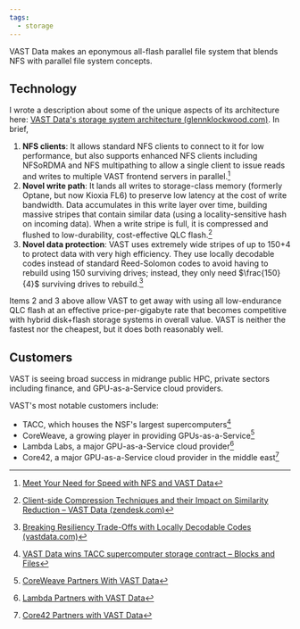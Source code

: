 ```yaml
---
tags:
  - storage
---
```

VAST Data makes an eponymous all-flash parallel file system that blends NFS with parallel file system concepts.

## Technology

I wrote a description about some of the unique aspects of its architecture here: [VAST Data's storage system architecture (glennklockwood.com)](https://blog.glennklockwood.com/2019/02/vast-datas-storage-system-architecture.html). In brief,

1. **NFS clients**: It allows standard NFS clients to connect to it for low performance, but also supports enhanced NFS clients including NFSoRDMA and NFS multipathing to allow a single client to issue reads and writes to multiple VAST frontend servers in parallel.[^1]
2. **Novel write path**: It lands all writes to storage-class memory (formerly Optane, but now Kioxia FL6) to preserve low latency at the cost of write bandwidth. Data accumulates in this write layer over time, building massive stripes that contain similar data (using a locality-sensitive hash on incoming data). When a write stripe is full, it is compressed and flushed to low-durability, cost-effective QLC flash.[^3]
3. **Novel data protection**: VAST uses extremely wide stripes of up to 150+4 to protect data with very high efficiency. They use locally decodable codes instead of standard Reed-Solomon codes to avoid having to rebuild using 150 surviving drives; instead, they only need $\frac{150}{4}$ surviving drives to rebuild.[^2]

Items 2 and 3 above allow VAST to get away with using all low-endurance QLC flash at an effective price-per-gigabyte rate that becomes competitive with hybrid disk+flash storage systems in overall value. VAST is neither the fastest nor the cheapest, but it does both reasonably well.

## Customers

VAST is seeing broad success in midrange public HPC, private sectors including finance, and GPU-as-a-Service cloud providers.

VAST's most notable customers include:

- TACC, which houses the NSF's largest supercomputers[^4]
- CoreWeave, a growing player in providing GPUs-as-a-Service[^5]
- Lambda Labs, a major GPU-as-a-Service cloud provider[^6]
- Core42, a major GPU-as-a-Service cloud provider in the middle east[^7]

[^1]: [Meet Your Need for Speed with NFS and VAST Data](https://www.vastdata.com/blog/meet-your-need-for-speed-with-nfs)
[^2]: [Breaking Resiliency Trade-Offs with Locally Decodable Codes (vastdata.com)](https://www.vastdata.com/blog/breaking-resiliency-trade-offs-with-locally-decodable-erasure-codes)
[^3]: [Client-side Compression Techniques and their Impact on Similarity Reduction – VAST Data (zendesk.com)](https://vastdata.zendesk.com/hc/en-us/articles/360011304840-Client-side-Compression-Techniques-and-their-Impact-on-Similarity-Reduction)
[^4]: [VAST Data wins TACC supercomputer storage contract – Blocks and Files](https://blocksandfiles.com/2023/07/25/vast-data-tacc-contract/)
[^5]: [CoreWeave Partners With VAST Data](https://www.vastdata.com/coreweave)
[^6]: [Lambda Partners with VAST Data](https://www.vastdata.com/lambda)
[^7]: [Core42 Partners with VAST Data](https://www.vastdata.com/core42)